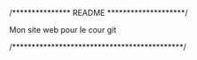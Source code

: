 /*************** README ********************/

Mon site web pour le cour git

/********************************************/